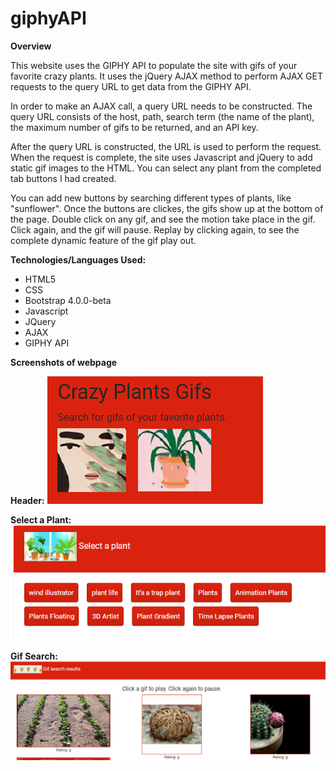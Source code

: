 # giphyAPI

**Overview**

This website uses the GIPHY API to populate the site with gifs of your favorite crazy plants. It uses the jQuery AJAX method to perform AJAX GET requests to the query URL to get data from the GIPHY API. 

In order to make an AJAX call, a query URL needs to be constructed. The query URL consists of the host, path, search term (the name of the plant), the maximum number of gifs to be returned, and an API key. 

After the query URL is constructed, the URL is used to perform the request. When the request is complete, the site uses Javascript and jQuery to add static gif images to the HTML. You can select any plant from the completed tab buttons I had created.  

You can add new buttons by searching different types of plants, like "sunflower".  Once the buttons are clickes, the gifs show up at the bottom of the page.  Double click on any gif, and see the motion take place in the gif.  Click again, and the gif will pause.  Replay by clicking again, to see the complete dynamic feature of the gif play out. 

**Technologies/Languages Used:**

- HTML5
- CSS
- Bootstrap 4.0.0-beta
- Javascript
- JQuery
- AJAX
- GIPHY API

**Screenshots of webpage**

**Header:**
![](assets/images/headercrazyplants.png)

**Select a Plant:**
![](assets/images/selectaplant.png)

**Gif Search:**
![](assets/images/gifsearch.png)
